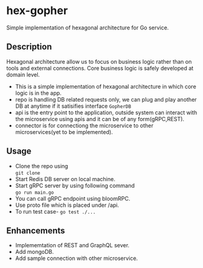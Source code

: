# hex-gopher
Simple implementation of hexagonal architecture for Go service. 

## Description

Hexagonal architecture allow us to focus on business logic rather than on tools and external connections. Core business logic is safely developed at domain level.  

-   This is a simple implementation of hexagonal architecture in which core logic is in the app.
-   repo is handling DB related requests only, we can plug and play another DB at anytime if it satisifies interface ```GopherDB```
-   api is the entry point to the application, outside system can interact with the microservice using apis and it can be of any form(gRPC,REST).
-   connector is for connectiong the microservice to other microservices(yet to be implemented).

## Usage
-   Clone the repo using  
    ```git clone```
-   Start Redis DB server on local machine.
-   Start gRPC server by using following command  
    ```go run main.go```
-   You can call gRPC endpoint using bloomRPC.
-   Use proto file which is placed under /api.
-   To run test case-
    ```go test ./...```

## Enhancements
-   Implememtation of REST and GraphQL sever.
-   Add mongoDB.
-   Add sample connection with other microservice.
